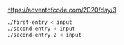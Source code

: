 https://adventofcode.com/2020/day/3

```sh
./first-entry < input
./second-entry < input
./second-entry.2 < input
```
